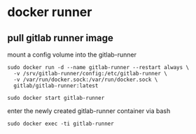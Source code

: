 # docker runner

## pull gitlab runner image

mount a config volume into the gitlab-runner
```
sudo docker run -d --name gitlab-runner --restart always \
  -v /srv/gitlab-runner/config:/etc/gitlab-runner \
  -v /var/run/docker.sock:/var/run/docker.sock \
  gitlab/gitlab-runner:latest
```

```
sudo docker start gitlab-runner
```

enter the newly created gitlab-runner container via bash
```
sudo docker exec -ti gitlab-runner
```
